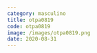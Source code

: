 ```yaml
---
category: masculino
title: otpa0819
code: otpa0819
image: /images/otpa0819.png
date: 2020-08-31
---
```

